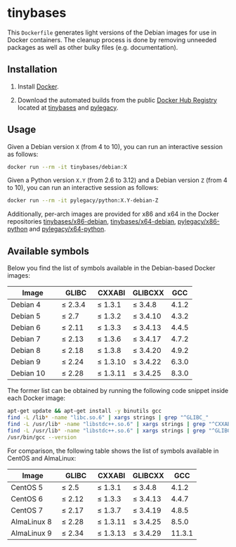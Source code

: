 # tinybases

This `Dockerfile` generates light versions of the Debian images for use
in Docker containers. The cleanup process is done by removing unneeded
packages as well as other bulky files (e.g. documentation).

## Installation

1. Install [Docker].

2. Download the automated builds from the public [Docker Hub Registry]
   located at [tinybases] and [pylegacy].

## Usage

Given a Debian version `X` (from 4 to 10), you can run an interactive
session as follows:
```sh
docker run --rm -it tinybases/debian:X
```

Given a Python version `X.Y` (from 2.6 to 3.12) and a Debian version `Z`
(from 4 to 10), you can run an interactive session as follows:
```sh
docker run --rm -it pylegacy/python:X.Y-debian-Z
```

Additionally, per-arch images are provided for x86 and x64 in the Docker
repositories [tinybases/x86-debian], [tinybases/x64-debian],
[pylegacy/x86-python] and [pylegacy/x64-python].

## Available symbols

Below you find the list of symbols available in the Debian-based Docker
images:

| &nbsp; &nbsp; &nbsp; Image &nbsp; &nbsp; &nbsp; | &nbsp; GLIBC &nbsp; | CXXABI   | GLIBCXX  | GCC   |
|-----------|---------|----------|----------|-------|
| Debian 4  | ≤ 2.3.4 | ≤ 1.3.1  | ≤ 3.4.8  | 4.1.2 |
| Debian 5  | ≤ 2.7   | ≤ 1.3.2  | ≤ 3.4.10 | 4.3.2 |
| Debian 6  | ≤ 2.11  | ≤ 1.3.3  | ≤ 3.4.13 | 4.4.5 |
| Debian 7  | ≤ 2.13  | ≤ 1.3.6  | ≤ 3.4.17 | 4.7.2 |
| Debian 8  | ≤ 2.18  | ≤ 1.3.8  | ≤ 3.4.20 | 4.9.2 |
| Debian 9  | ≤ 2.24  | ≤ 1.3.10 | ≤ 3.4.22 | 6.3.0 |
| Debian 10 | ≤ 2.28  | ≤ 1.3.11 | ≤ 3.4.25 | 8.3.0 |

The former list can be obtained by running the following code snippet
inside each Docker image:
```sh
apt-get update && apt-get install -y binutils gcc
find -L /lib* -name "libc.so.6" | xargs strings | grep "^GLIBC_"
find -L /usr/lib* -name "libstdc++.so.6" | xargs strings | grep "^CXXABI_"
find -L /usr/lib* -name "libstdc++.so.6" | xargs strings | grep "^GLIBCXX_"
/usr/bin/gcc --version
```

For comparison, the following table shows the list of symbols available
in CentOS and AlmaLinux:

| &nbsp; &nbsp; &nbsp; Image &nbsp; &nbsp; &nbsp; | &nbsp; GLIBC &nbsp; | CXXABI   | GLIBCXX  | GCC   |
|-------------|---------|----------|----------|--------|
| CentOS 5    | ≤ 2.5   | ≤ 1.3.1  | ≤ 3.4.8  |  4.1.2 |
| CentOS 6    | ≤ 2.12  | ≤ 1.3.3  | ≤ 3.4.13 |  4.4.7 |
| CentOS 7    | ≤ 2.17  | ≤ 1.3.7  | ≤ 3.4.19 |  4.8.5 |
| AlmaLinux 8 | ≤ 2.28  | ≤ 1.3.11 | ≤ 3.4.25 |  8.5.0 |
| AlmaLinux 9 | ≤ 2.34  | ≤ 1.3.13 | ≤ 3.4.29 | 11.3.1 |


[Docker]:
https://www.docker.com/
[Docker Hub Registry]:
https://hub.docker.com/
[tinybases]:
https://hub.docker.com/u/tinybases
[tinybases/x86-debian]:
https://hub.docker.com/r/tinybases/x86-debian
[tinybases/x64-debian]:
https://hub.docker.com/r/tinybases/x64-debian
[pylegacy]:
https://hub.docker.com/u/pylegacy
[pylegacy/x86-python]:
https://hub.docker.com/r/pylegacy/x86-python
[pylegacy/x64-python]:
https://hub.docker.com/r/pylegacy/x64-python
